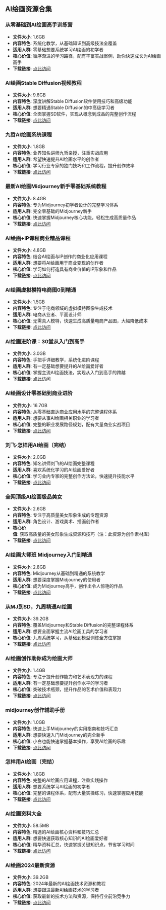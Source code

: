 ## AI绘画资源合集

### 从零基础到AI绘画高手训练营
- **文件大小**: 1.6GB  
- **内容特色**: 系统化教学，从基础知识到高级技法全覆盖  
- **适用人群**: 零基础想要系统学习AI绘画的初学者  
- **核心价值**: 循序渐进的学习路径，配有丰富实战案例，助你快速成长为AI绘画高手  
- **下载链接**: [点此访问](https://pan.quark.cn/s/70edf5972cc0)

### AI绘画Stable Diffusion视频教程
- **文件大小**: 9.6GB  
- **内容特色**: 深度讲解Stable Diffusion软件使用技巧和高级功能  
- **适用人群**: 想要精通Stable Diffusion的中高级学习者  
- **核心价值**: 全面掌握SD软件，实现从概念到成品的完整创作流程  
- **下载链接**: [点此访问](https://pan.quark.cn/s/34eb856ad079)

### 九哲AI绘画系统课程
- **文件大小**: 1.8GB  
- **内容特色**: 业界知名讲师九哲亲授，注重实战应用  
- **适用人群**: 希望快速提升AI绘画水平的创作者  
- **核心价值**: 学习行业专家的独门技巧和工作流程，提升创作效率  
- **下载链接**: [点此访问](https://pan.quark.cn/s/2a2d2e3608d3)

### 最新AI绘画Midjourney新手零基础系统教程
- **文件大小**: 8.4GB  
- **内容特色**: 专为Midjourney初学者设计的完整学习体系  
- **适用人群**: 完全零基础的Midjourney新手  
- **核心价值**: 快速掌握Midjourney核心功能，轻松生成高质量作品  
- **下载链接**: [点此访问](https://pan.quark.cn/s/a3d9b22d5ce5)

### AI绘画+iP课程商业精品课程
- **文件大小**: 4.8GB  
- **内容特色**: 结合AI绘画与IP创作的商业化应用课程  
- **适用人群**: 想要将AI绘画用于商业变现的创作者  
- **核心价值**: 学习如何打造具有商业价值的IP形象和作品  
- **下载链接**: [点此访问](https://pan.quark.cn/s/4418f8c47a5e)

### AI绘画虚拟模特电商图0到精通
- **文件大小**: 1.5GB  
- **内容特色**: 专注于电商领域的虚拟模特图像生成技术  
- **适用人群**: 电商从业者、平面设计师  
- **核心价值**: 无需真人模特，快速生成高质量电商产品图，大幅降低成本  
- **下载链接**: [点此访问](https://pan.quark.cn/s/b74b8bbe4674)

### AI绘画进阶课：30堂从入门到高手
- **文件大小**: 3.0GB  
- **内容特色**: 手把手详细教学，系统化进阶课程  
- **适用人群**: 有一定基础想要提升的AI绘画爱好者  
- **核心价值**: 掌握主流AI绘画技法，实现从入门到高手的跨越  
- **下载链接**: [点此访问](https://pan.quark.cn/s/ae881c497756)

### AI绘画设计零基础到商业进阶
- **文件大小**: 16.7GB  
- **内容特色**: 从零基础直达商业应用水平的完整课程体系  
- **适用人群**: 想要从事AI绘画相关职业的学习者  
- **核心价值**: 完整的职业发展路径规划，配有大量商业实战项目  
- **下载链接**: [点此访问](https://pan.quark.cn/s/9254e1c0fc39)

### 刘飞·怎样用AI绘画（完结）
- **文件大小**: 2.0GB  
- **内容特色**: 知名讲师刘飞的AI绘画完整课程  
- **适用人群**: 喜欢系统化学习的AI绘画爱好者  
- **核心价值**: 学习业内专家的完整创作方法论，快速提升技能水平  
- **下载链接**: [点此访问](https://pan.quark.cn/s/eaff5e7de90c)

### 全网顶级AI绘画极品美女
- **文件大小**: 2.6GB  
- **内容特色**: 专注于高质量美女形象生成的专题资源  
- **适用人群**: 角色设计、游戏美术、插画创作者  
- **核心价值**: 获取高质量的美女形象生成资源和技巧（注：此资源为创作素材库）  
- **下载链接**: [点此访问](https://pan.quark.cn/s/4ed8aa286445)

### AI绘画大师班 Midjourney入门到精通
- **文件大小**: 2.8GB  
- **内容特色**: Midjourney从基础到精通的系统教学  
- **适用人群**: 想要深度掌握Midjourney的使用者  
- **核心价值**: 成为Midjourney高手，创作出令人惊艳的作品  
- **下载链接**: [点此访问](https://pan.quark.cn/s/3bab13a5fb34)

### 从MJ到SD，九周精通AI绘画
- **文件大小**: 39.2GB  
- **内容特色**: 覆盖Midjourney和Stable Diffusion的完整课程体系  
- **适用人群**: 想要全面掌握主流AI绘画工具的学习者  
- **核心价值**: 九周系统学习，从基础到模型训练全方位掌握  
- **下载链接**: [点此访问](https://pan.quark.cn/s/a042598edd7d)

### AI绘画创作助你成为绘画大师
- **文件大小**: 1.4GB  
- **内容特色**: 专注于提升创作能力和艺术表现力的课程  
- **适用人群**: 有一定基础想要提升创作水平的学习者  
- **核心价值**: 突破技术瓶颈，提升作品的艺术价值和表现力  
- **下载链接**: [点此访问](https://pan.quark.cn/s/ff3f15b75520)

### midjourney创作辅助手册
- **文件大小**: 1.0GB  
- **内容特色**: 快速上手Midjourney的实用指南和技巧汇总  
- **适用人群**: 想要快速入门Midjourney的完全新手  
- **核心价值**: 小白也能快速掌握基本操作，享受AI绘画的乐趣  
- **下载链接**: [点此访问](https://pan.quark.cn/s/80768961ce5e)

### 怎样用AI绘画（完结）
- **文件大小**: 1.8GB  
- **内容特色**: 完整的AI绘画应用课程，注重实践操作  
- **适用人群**: 想要系统学习AI绘画的初学者  
- **核心价值**: 完整的课程体系，配有大量实操练习，快速掌握应用技能  
- **下载链接**: [点此访问](https://pan.quark.cn/s/049ec4cc2b23)

### AI绘画资料大全
- **文件大小**: 58.5MB  
- **内容特色**: 精选的AI绘画核心资料和技巧汇总  
- **适用人群**: 想要快速获取核心知识的AI绘画爱好者  
- **核心价值**: 精华资料汇总，快速掌握关键知识点，节省学习时间  
- **下载链接**: [点此访问](https://pan.quark.cn/s/9aea270e47cc)

### Ai绘画2024最新资源
- **文件大小**: 39.2GB  
- **内容特色**: 2024年最新的AI绘画技术资源和教程  
- **适用人群**: 想要跟进最新AI绘画技术的学习者  
- **核心价值**: 获取最新的技术方法和资源，保持行业前沿竞争力  
- **下载链接**: [点此访问](https://pan.quark.cn/s/b6c75275ce9d) 